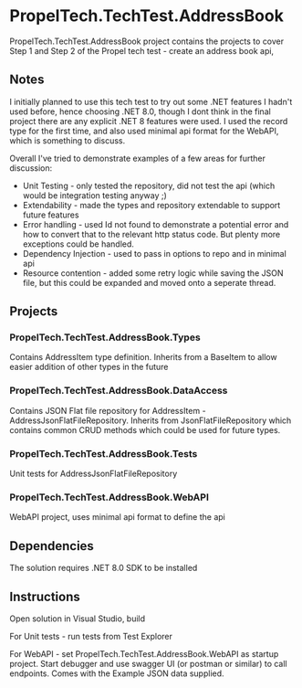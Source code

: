 # PropelTech.TechTest.AddressBook
PropelTech.TechTest.AddressBook project contains the projects to cover Step 1 and Step 2 of the Propel tech test - create an address book api, 

## Notes

I initially planned to use this tech test to try out some .NET features I hadn't used before, hence choosing .NET 8.0, though I dont think in the final project there are any explicit .NET 8 features were used. I used the record type for the first time, and also used minimal api format for the WebAPI, which is something to discuss.

Overall I've tried to demonstrate examples of a few areas for further discussion:
- Unit Testing - only tested the repository, did not test the api (which would be integration testing anyway ;)
- Extendability - made the types and repository extendable to support future features
- Error handling - used  Id not found to demonstrate a potential error and how to convert that to the relevant http status code. But plenty more exceptions could be handled.
- Dependency Injection - used to pass in options to repo and in minimal api
- Resource contention - added some retry logic while saving the JSON file, but this could be expanded and moved onto a seperate thread.

## Projects

### PropelTech.TechTest.AddressBook.Types
Contains AddressItem type definition. Inherits from a BaseItem to allow easier addition of other types in the future

### PropelTech.TechTest.AddressBook.DataAccess

Contains JSON Flat file repository for AddressItem - AddressJsonFlatFileRepository. Inherits from JsonFlatFileRepository which contains common CRUD methods which could be used for future types.

### PropelTech.TechTest.AddressBook.Tests

Unit tests for AddressJsonFlatFileRepository

### PropelTech.TechTest.AddressBook.WebAPI

WebAPI project, uses minimal api format to define the api

## Dependencies

The solution requires .NET 8.0 SDK to be installed

## Instructions

Open solution in Visual Studio, build

For Unit tests - run tests from Test Explorer

For WebAPI - set PropelTech.TechTest.AddressBook.WebAPI as startup project. Start debugger and use swagger UI (or postman or similar) to call endpoints. Comes with the Example JSON data supplied.  
